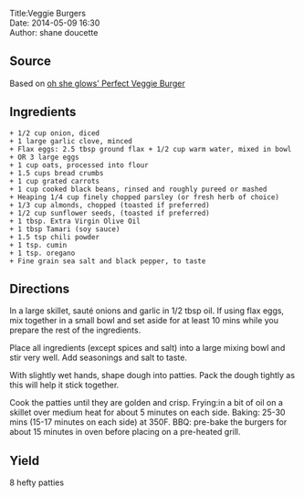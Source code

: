 Title:Veggie Burgers  
Date: 2014-05-09 16:30  
Author: shane doucette  


## Source
Based on [oh she glows' Perfect Veggie Burger](http://ohsheglows.com/2011/07/13/our-perfect-veggie-burger/)


## Ingredients
~~~~
+ 1/2 cup onion, diced
+ 1 large garlic clove, minced
+ Flax eggs: 2.5 tbsp ground flax + 1/2 cup warm water, mixed in bowl
+ OR 3 large eggs
+ 1 cup oats, processed into flour
+ 1.5 cups bread crumbs
+ 1 cup grated carrots
+ 1 cup cooked black beans, rinsed and roughly pureed or mashed
+ Heaping 1/4 cup finely chopped parsley (or fresh herb of choice)
+ 1/3 cup almonds, chopped (toasted if preferred)
+ 1/2 cup sunflower seeds, (toasted if preferred)
+ 1 tbsp. Extra Virgin Olive Oil
+ 1 tbsp Tamari (soy sauce)
+ 1.5 tsp chili powder
+ 1 tsp. cumin
+ 1 tsp. oregano
+ Fine grain sea salt and black pepper, to taste
~~~~


## Directions
In a large skillet, sauté onions and garlic in 1/2 tbsp oil. If using flax eggs, mix together in a small bowl and set aside for at least 10 mins while you prepare the rest of the ingredients.

Place all ingredients (except spices and salt) into a large mixing bowl and stir very well. Add seasonings and salt to taste.

With slightly wet hands, shape dough into patties. Pack the dough tightly as this will help it stick together.

Cook the patties until they are golden and crisp. Frying:in a bit of oil on a skillet over medium heat for about 5 minutes on each side. Baking: 25-30 mins (15-17 minutes on each side) at 350F. BBQ: pre-bake the burgers for about 15 minutes in oven before placing on a pre-heated grill.


## Yield
8 hefty patties
